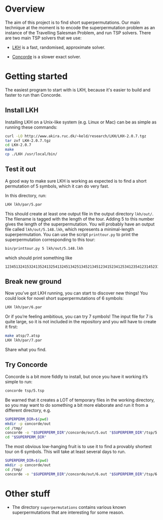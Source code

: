 # Overview

The aim of this project is to find short superpermutations. Our main technique at the moment is to encode the superpermutation problem as an instance of the Travelling Salesman Problem, and run TSP solvers. There are two main TSP solvers that we use:

* [LKH](http://www.akira.ruc.dk/~keld/research/LKH/) is a fast, randomised, approximate solver.

* [Concorde](http://www.math.uwaterloo.ca/tsp/concorde.html) is a slower exact solver.

# Getting started

The easiest program to start with is LKH, because it's easier to build and faster to run than Concorde.

## Install LKH

Installing LKH on a Unix-like system (e.g. Linux or Mac) can be as simple as running these commands:

```sh
curl -LO http://www.akira.ruc.dk/~keld/research/LKH/LKH-2.0.7.tgz
tar zxf LKH-2.0.7.tgz 
cd LKH-2.0.7
make
cp ./LKH /usr/local/bin/
```

## Test it out

A good way to make sure LKH is working as expected is to find a short permutation of 5 symbols, which it can do very fast.

In this directory, run:

```sh
LKH lkh/par/5.par
```

This should create at least one output file in the output directory `lkh/out/`. The filename is tagged with the length of the tour. Adding 5 to this number gives the length of the superpermutation. You will probably have an output file called `lkh/out/5.148.lkh`, which represents a minimal-length superpermutation. You can use the script `printtour.py` to print the superpermutation corresponding to this tour:

```sh
bin/printtour.py 5 lkh/out/5.148.lkh
```

which should print something like

```
123451324153241352413254132451342513452134512341523412534123541231452314253142351423154213542153421543214532143521432514321542312453124351243152431254312
```

## Break new ground

Now you’ve got LKH running, you can start to discover new things! You could look for novel short superpermutations of 6 symbols:

```sh
LKH lkh/par/6.par
```

Or if you’re feeling ambitious, you can try 7 symbols! The input file for 7 is quite large, so it is not included in the repository and you will have to create it first:

```sh
make atsp/7.atsp
LKH lkh/par/7.par
```

Share what you find.

## Try Concorde

Concorde is a bit more fiddly to install, but once you have it working it’s simple to run:

```sh
concorde tsp/5.tsp
```

Be warned that it creates a LOT of temporary files in the working directory, so you may want to do something a bit more elaborate and run it from a different directory, e.g.

```sh
SUPERPERM_DIR=$(pwd)
mkdir -p concorde/out
cd /tmp/
concorde -o "$SUPERPERM_DIR"/concorde/out/5.out "$SUPERPERM_DIR"/tsp/5.tsp
cd "$SUPERPERM_DIR"
```

The most obvious low-hanging fruit is to use it to find a provably shortest tour on 6 symbols. This will take at least several days to run.

```sh
SUPERPERM_DIR=$(pwd)
mkdir -p concorde/out
cd /tmp/
concorde -o "$SUPERPERM_DIR"/concorde/out/6.out "$SUPERPERM_DIR"/tsp/6.tsp
```

# Other stuff

* The directory `superpermutations` contains various known superpermutations that are interesting for some reason.
